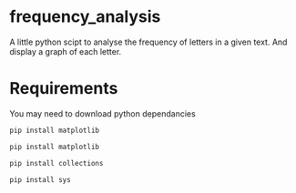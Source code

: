 # frequency_analysis

A little python scipt to analyse the frequency of letters in a given text. And display a graph of each letter.

# Requirements

You may need to download python dependancies

```bash
pip install matplotlib
```

```bash
pip install matplotlib
```

```bash
pip install collections
```

```bash
pip install sys
```
